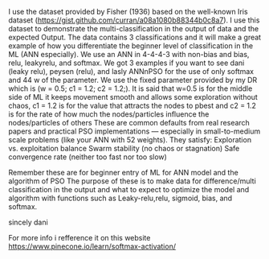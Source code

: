 I use the dataset provided by Fisher (1936) based on the well-known Iris dataset (https://gist.github.com/curran/a08a1080b88344b0c8a7). I use this dataset to demonstrate the multi-classification in the output of data and the expected Output.
The data contains 3 classifications and it will make a great example of how you differentiate the beginner level of classification in the ML (ANN especially).
We use an ANN in 4-4-4-3 with non-bias and bias, relu, leakyrelu, and softmax.
We got 3 examples if you want to see dani (leaky relu), peysen (relu), and lasly ANNnPSO for the use of only softmax and 44 w of the parameter.
We use the fixed parameter provided by my DR which is (w = 0.5; c1 = 1.2; c2 = 1.2;). It is said that
w=0.5 is for the middle side of ML it keeps movement smooth and allows some exploration without chaos, c1 = 1.2 is for the value that attracts the nodes to pbest and c2 = 1.2 is for the rate of how much the nodes/particles influence the nodes/particles of others
These are common defaults from real research papers and practical PSO implementations — especially in small-to-medium scale problems (like your ANN with 52 weights).
They satisfy:
Exploration vs. exploitation balance
Swarm stability (no chaos or stagnation)
Safe convergence rate (neither too fast nor too slow)

Remember these are for beginner entry of ML for ANN model and the algorithm of PSO
The purpose of these is to make data for difference/multi classification in the output and what to expect to optimize the model and algorithm with functions such as Leaky-relu,relu, sigmoid, bias, and softmax.

sincely dani

For more info i refference it on this website
https://www.pinecone.io/learn/softmax-activation/
